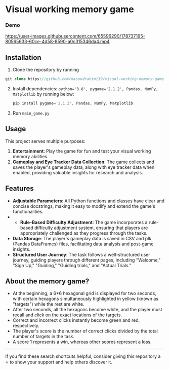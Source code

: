 # Visual working memory game

### Demo
https://user-images.githubusercontent.com/65596290/178737195-80565633-60ce-4d58-8590-a0c315346da4.mp4

## Installation
1. Clone the repository by running
```php
git clone https://github.com/masoudrahimi39/visual-working-memory-game.git
   ```

2. Install dependencies: `python='3.8', pygame='2.1.2', Pandas, NumPy, Matplotlib` by running below:
   ```php
   pip install pygame='2.1.2', Pandas, NumPy, Matplotlib
   ```
4. Run `main_game.py`

## Usage
This project serves multiple purposes:
1. **Entertainment**: Play the game for fun and test your visual working memory abilities.
3. **Gameplay and Eye Tracker Data Collection**: The game collects and saves the player's gameplay data, along with eye tracker data when enabled, providing valuable insights for research and analysis.

## Features
- **Adjustable Parameters**: All Python functions and classes have clear and concise docstrings, making it easy to modify and extend the game's functionalities.
- - **Rule-Based Difficulty Adjustment**: The game incorporates a rule-based difficulty adjustment system, ensuring that players are appropriately challenged as they progress through the tasks.
- **Data Storage**: The player's gameplay data is saved in CSV and plk (Pandas DataFrames) files, facilitating data analysis and post-game insights.
- **Structured User Journey**: The task follows a well-structured user journey, guiding players through different pages, including "Welcome," "Sign Up," "Guiding," "Guiding trials," and "Actual Trials."

## About the memory game?
- At the beginning, a 6*6 hexagonal grid is displayed for two seconds, with certain hexagons simultaneously highlighted in yellow (known as "targets") while the rest are white. 
- After two seconds, all the hexagons become white, and the player must recall and click on the exact locations of the targets. 
- Correct and incorrect clicks instantly become green and red, respectively. 
- The player's score is the number of correct clicks divided by the total number of targets in the task.
- A score 1 represents a win, whereas other scores represent a loss.


---
If you find these search shortcuts helpful, consider giving this repository a ⭐ to show your support and help others discover it.

